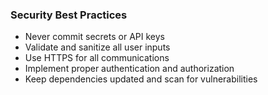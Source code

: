 ### Security Best Practices
- Never commit secrets or API keys
- Validate and sanitize all user inputs
- Use HTTPS for all communications
- Implement proper authentication and authorization
- Keep dependencies updated and scan for vulnerabilities